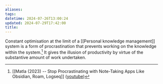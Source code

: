 ```yaml
---
aliases: 
tags: 
datetime: 2024-07-26T13:00:24
updated: 2024-07-29T17:42:00
title: 
---
```

Constant optimisation at the limit of a [[Personal knowledge management]] system is a form of procrastination that prevents working on the knowledge within the system.[^1] It gives the illusion of productivity by virtue of the substantive amount of work undertaken.

[^1]: [[Matla (2023) -- Stop Procrastinating with Note-Taking Apps Like Obsidian, Roam, Logseq]] ([youtube](https://www.youtube.com/watch?v=baKCC2uTbRc))
